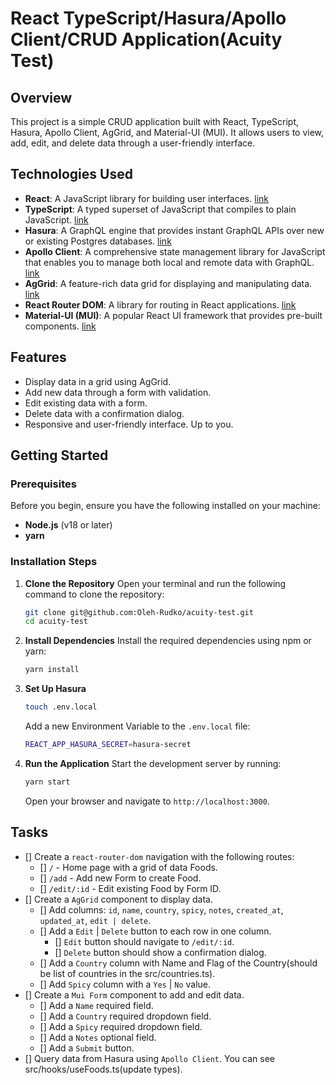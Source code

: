 # React TypeScript/Hasura/Apollo Client/CRUD Application(Acuity Test)

## Overview

This project is a simple CRUD application built with React, TypeScript, Hasura, Apollo Client, AgGrid, and Material-UI (MUI). It allows users to view, add, edit, and delete data through a user-friendly interface.

## Technologies Used

- **React**: A JavaScript library for building user interfaces. [link](https://reactjs.org/)
- **TypeScript**: A typed superset of JavaScript that compiles to plain JavaScript. [link](https://www.typescriptlang.org/)
- **Hasura**: A GraphQL engine that provides instant GraphQL APIs over new or existing Postgres databases. [link](https://hasura.io/)
- **Apollo Client**: A comprehensive state management library for JavaScript that enables you to manage both local and remote data with GraphQL. [link](https://www.apollographql.com/docs/react/)
- **AgGrid**: A feature-rich data grid for displaying and manipulating data. [link](https://www.ag-grid.com/)
- **React Router DOM**: A library for routing in React applications. [link](https://reactrouter.com/web/guides/quick-start)
- **Material-UI (MUI)**: A popular React UI framework that provides pre-built components. [link](https://mui.com/)

## Features

- Display data in a grid using AgGrid.
- Add new data through a form with validation.
- Edit existing data with a form.
- Delete data with a confirmation dialog.
- Responsive and user-friendly interface. Up to you.

## Getting Started

### Prerequisites

Before you begin, ensure you have the following installed on your machine:

- **Node.js** (v18 or later)
- **yarn**

### Installation Steps

1. **Clone the Repository**
   Open your terminal and run the following command to clone the repository:
   ```bash
   git clone git@github.com:Oleh-Rudko/acuity-test.git
   cd acuity-test
   ```
2. **Install Dependencies**
   Install the required dependencies using npm or yarn:
   ```bash
   yarn install
   ```
3. **Set Up Hasura**
   ```bash
   touch .env.local
   ```
   Add a new Environment Variable to the `.env.local` file:
   ```bash
   REACT_APP_HASURA_SECRET=hasura-secret
   ```
4. **Run the Application**
   Start the development server by running:
   ```bash
   yarn start
   ```
   Open your browser and navigate to `http://localhost:3000`.

## Tasks

- [] Create a `react-router-dom` navigation with the following routes:
  - [] `/` - Home page with a grid of data Foods.
  - [] `/add` - Add new Form to create Food.
  - [] `/edit/:id` - Edit existing Food by Form ID.
- [] Create a `AgGrid` component to display data.
  - [] Add columns: `id`, `name`, `country`, `spicy`, `notes`, `created_at`, `updated_at`, `edit | delete`.
  - [] Add a `Edit` | `Delete` button to each row in one column.
    - [] `Edit` button should navigate to `/edit/:id`.
    - [] `Delete` button should show a confirmation dialog.
  - [] Add a `Country` column with Name and Flag of the Country(should be list of countries in the src/countries.ts).
  - [] Add `Spicy` column with a `Yes` | `No` value.
- [] Create a `Mui Form` component to add and edit data.
    - [] Add a `Name` required field.
    - [] Add a `Country` required dropdown field.
    - [] Add a `Spicy` required dropdown field.
    - [] Add a `Notes` optional field.
    - [] Add a `Submit` button.
- [] Query data from Hasura using `Apollo Client`. You can see src/hooks/useFoods.ts(update types).
